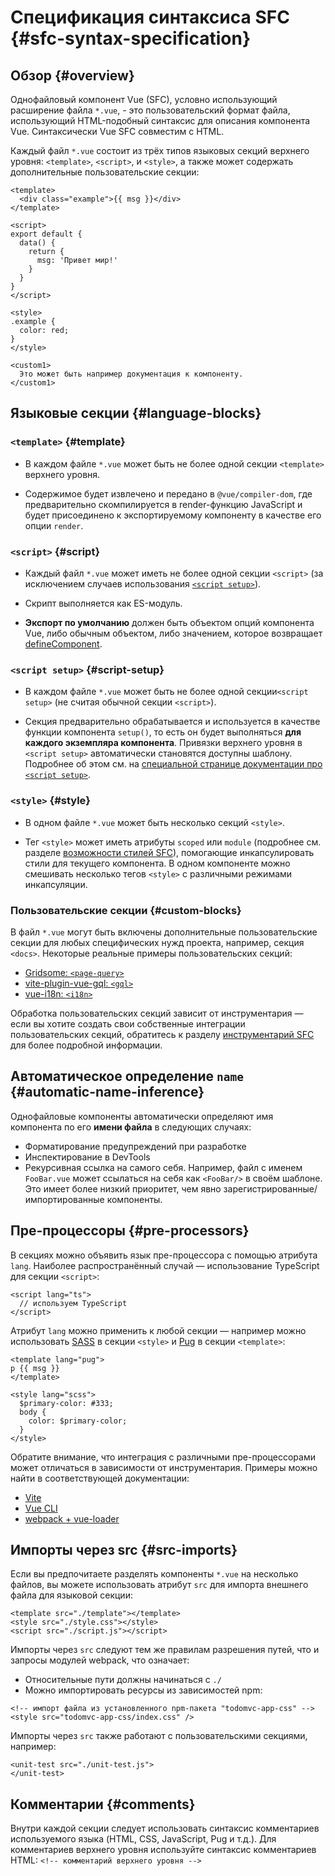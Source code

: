 # Спецификация синтаксиса SFC {#sfc-syntax-specification}

## Обзор {#overview}

Однофайловый компонент Vue (SFC), условно использующий расширение файла `*.vue`, - это пользовательский формат файла, использующий HTML-подобный синтаксис для описания компонента Vue. Синтаксически Vue SFC совместим с HTML.

Каждый файл `*.vue` состоит из трёх типов языковых секций верхнего уровня: `<template>`, `<script>`, и `<style>`, а также может содержать дополнительные пользовательские секции:

```vue
<template>
  <div class="example">{{ msg }}</div>
</template>

<script>
export default {
  data() {
    return {
      msg: 'Привет мир!'
    }
  }
}
</script>

<style>
.example {
  color: red;
}
</style>

<custom1>
  Это может быть например документация к компоненту.
</custom1>
```

## Языковые секции {#language-blocks}

### `<template>` {#template}

- В каждом файле `*.vue` может быть не более одной секции `<template>` верхнего уровня.

- Содержимое будет извлечено и передано в `@vue/compiler-dom`, где предварительно скомпилируется в render-функцию JavaScript и будет присоединено к экспортируемому компоненту в качестве его опции `render`.

### `<script>` {#script}

- Каждый файл `*.vue` может иметь не более одной секции `<script>` (за исключением случаев использования [`<script setup>`](/api/sfc-script-setup)).

- Скрипт выполняется как ES-модуль.

- **Экспорт по умолчанию** должен быть объектом опций компонента Vue, либо обычным объектом, либо значением, которое возвращает [defineComponent](/api/general#definecomponent).

### `<script setup>` {#script-setup}

- В каждом файле `*.vue` может быть не более одной секции`<script setup>` (не считая обычной секции `<script>`).

- Секция предварительно обрабатывается и используется в качестве функции компонента `setup()`, то есть он будет выполняться **для каждого экземпляра компонента**. Привязки верхнего уровня в `<script setup>` автоматически становятся доступны шаблону. Подробнее об этом см. на [специальной странице документации про `<script setup>`](/api/sfc-script-setup).

### `<style>` {#style}

- В одном файле `*.vue` может быть несколько секций `<style>`.

- Тег `<style>` может иметь атрибуты `scoped` или `module` (подробнее см. разделе [возможности стилей SFC](/api/sfc-css-features)), помогающие инкапсулировать стили для текущего компонента. В одном компоненте можно смешивать несколько тегов `<style>` с различными режимами инкапсуляции.

### Пользовательские секции {#custom-blocks}

В файл `*.vue` могут быть включены дополнительные пользовательские секции для любых специфических нужд проекта, например, секция `<docs>`. Некоторые реальные примеры пользовательских секций:

- [Gridsome: `<page-query>`](https://gridsome.org/docs/querying-data/)
- [vite-plugin-vue-gql: `<gql>`](https://github.com/wheatjs/vite-plugin-vue-gql)
- [vue-i18n: `<i18n>`](https://github.com/intlify/bundle-tools/tree/main/packages/unplugin-vue-i18n#i18n-custom-block)

Обработка пользовательских секций зависит от инструментария — если вы хотите создать свои собственные интеграции пользовательских секций, обратитесь к разделу [инструментарий SFC](/guide/scaling-up/tooling#sfc-custom-block-integrations) для более подробной информации.

## Автоматическое определение `name` {#automatic-name-inference}

Однофайловые компоненты автоматически определяют имя компонента по его **имени файла** в следующих случаях:

- Форматирование предупреждений при разработке
- Инспектирование в DevTools
- Рекурсивная ссылка на самого себя. Например, файл с именем `FooBar.vue` может ссылаться на себя как `<FooBar/>` в своём шаблоне. Это имеет более низкий приоритет, чем явно зарегистрированные/импортированные компоненты.

## Пре-процессоры {#pre-processors}

В секциях можно объявить язык пре-процессора с помощью атрибута `lang`. Наиболее распространённый случай — использование TypeScript для секции `<script>`:

```vue-html
<script lang="ts">
  // используем TypeScript
</script>
```

Атрибут `lang` можно применить к любой секции — например можно использовать [SASS](https://sass-lang.com/) в секции `<style>` и [Pug](https://pugjs.org/api/getting-started.html) в секции `<template>`:

```vue-html
<template lang="pug">
p {{ msg }}
</template>

<style lang="scss">
  $primary-color: #333;
  body {
    color: $primary-color;
  }
</style>
```

Обратите внимание, что интеграция с различными пре-процессорами может отличаться в зависимости от инструментария. Примеры можно найти в соответствующей документации:

- [Vite](https://vitejs.dev/guide/features#css-pre-processors)
- [Vue CLI](https://cli.vuejs.org/guide/css#pre-processors)
- [webpack + vue-loader](https://vue-loader.vuejs.org/guide/pre-processors#using-pre-processors)

## Импорты через src {#src-imports}

Если вы предпочитаете разделять компоненты `*.vue` на несколько файлов, вы можете использовать атрибут `src` для импорта внешнего файла для языковой секции:

```vue
<template src="./template"></template>
<style src="./style.css"></style>
<script src="./script.js"></script>
```

Импорты через `src` следуют тем же правилам разрешения путей, что и запросы модулей webpack, что означает:

- Относительные пути должны начинаться с `./`
- Можно импортировать ресурсы из зависимостей npm:

```vue
<!-- импорт файла из установленного npm-пакета "todomvc-app-css" -->
<style src="todomvc-app-css/index.css" />
```

Импорты через `src` также работают с пользовательскими секциями, например:

```vue
<unit-test src="./unit-test.js">
</unit-test>
```

## Комментарии {#comments}

Внутри каждой секции следует использовать синтаксис комментариев используемого языка (HTML, CSS, JavaScript, Pug и т.д.). Для комментариев верхнего уровня используйте синтаксис комментариев HTML: `<!-- комментарий верхнего уровня -->`
